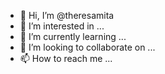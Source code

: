 - 👋 Hi, I’m @theresamita
- 👀 I’m interested in ...
- 🌱 I’m currently learning ...
- 💞️ I’m looking to collaborate on ...
- 📫 How to reach me ...

<!---
theresamita/theresamita is a ✨ special ✨ repository because its `README.md` (this file) appears on your GitHub profile.
You can click the Preview link to take a look at your changes.
--->
